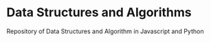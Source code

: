 # Data Structures and Algorithms
Repository of Data Structures and Algorithm in Javascript and Python
